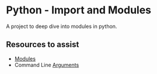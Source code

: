 # Python - Import and Modules

A project to deep dive into modules in python.

## Resources to assist

* [Modules](https://docs.python.org/3/tutorial/modules.html)
* Command Line [Arguments](https://docs.python.org/3/tutorial/stdlib.html#command-line-arguments)

